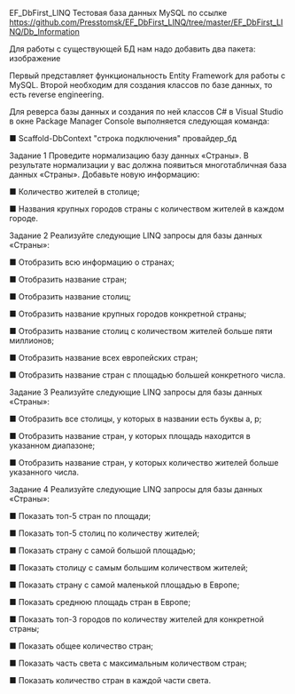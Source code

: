 ﻿EF_DbFirst_LINQ
Тестовая база данных MySQL по ссылке https://github.com/Presstomsk/EF_DbFirst_LINQ/tree/master/EF_DbFirst_LINQ/Db_Information

Для работы с существующей БД нам надо добавить два пакета: изображение

Первый представляет функциональность Entity Framework для работы с MySQL. Второй необходим для создания классов по базе данных, то есть reverse engineering.

Для реверса базы данных и создания по ней классов C# в Visual Studio в окне Package Manager Console выполняется следующая команда:

■ Scaffold-DbContext "строка подключения" провайдер_бд

Задание 1
Проведите нормализацию базу данных «Страны». В результате нормализации у вас должна появиться многотабличная база данных «Страны». Добавьте новую информацию:

■ Количество жителей в столице;

■ Названия крупных городов страны с количеством жителей в каждом городе.

Задание 2
Реализуйте следующие LINQ запросы для базы данных «Страны»:

■ Отобразить всю информацию о странах;

■ Отобразить название стран;

■ Отобразить название столиц;

■ Отобразить название крупных городов конкретной страны;

■ Отобразить название столиц с количеством жителей больше пяти миллионов;

■ Отобразить название всех европейских стран;

■ Отобразить название стран с площадью большей конкретного числа.

Задание 3
Реализуйте следующие LINQ запросы для базы данных «Страны»:

■ Отобразить все столицы, у которых в названии есть буквы a, p;

■ Отобразить название стран, у которых площадь находится в указанном диапазоне;

■ Отобразить название стран, у которых количество жителей больше указанного числа.

Задание 4
Реализуйте следующие LINQ запросы для базы данных «Страны»:

■ Показать топ-5 стран по площади;

■ Показать топ-5 столиц по количеству жителей;

■ Показать страну с самой большой площадью;

■ Показать столицу с самым большим количеством жителей;

■ Показать страну с самой маленькой площадью в Европе;

■ Показать среднюю площадь стран в Европе;

■ Показать топ-3 городов по количеству жителей для конкретной страны;

■ Показать общее количество стран;

■ Показать часть света с максимальным количеством стран;

■ Показать количество стран в каждой части света.